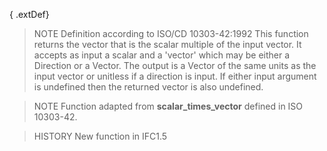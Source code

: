 { .extDef}

<!-- end of short definition -->

> NOTE Definition according to ISO/CD 10303-42:1992
> This function returns the vector that is the scalar multiple of the input vector. It accepts as input a scalar and a 'vector' which may be either a Direction or a Vector. The output is a Vector of the same units as the input vector or unitless if a direction is input. If either input argument is undefined then the returned vector is also undefined.

> NOTE Function adapted from **scalar_times_vector** defined in ISO 10303-42.

> HISTORY New function in IFC1.5
